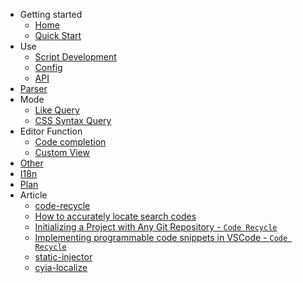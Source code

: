 - Getting started
    - [Home](/en-US/README)
    - [Quick Start](/en-US/quickstart)
- Use
    - [Script Development](/en-US/script-development.md)
    - [Config](/en-US/config.md)
    - <a href="api-docs/index.html" target="blank">API</a>
- [Parser](/en-US/parser)
- Mode
    - [Like Query](/en-US/mode/like)
    - [CSS Syntax Query](/en-US/mode/selector)
- Editor Function 
    - [Code completion](/en-US/editor/snippet)
    - [Custom View](/en-US/editor/view)
- [Other](/en-US/other)
- [I18n](/en-US/i18n)
- [Plan](/en-US/plan)
- Article
    - [code-recycle](/en-US/design/code-recycle)
    - [How to accurately locate search codes](/en-US/article/use-instance)
    - [Initializing a Project with Any Git Repository - `Code Recycle`](/en-US/article/template.md)
    - [Implementing programmable code snippets in VSCode - `Code Recycle`](/en-US/article/programmable-code-snippets.md)
    - [static-injector](/en-US/article/static-injector.md)
    - [cyia-localize](/en-US/article/cyia-localize.md)